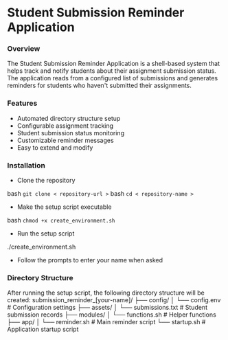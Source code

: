# Student Submission Reminder Application

### Overview

The Student Submission Reminder Application is a shell-based system that helps track and notify students about their assignment submission status. The application reads from a configured list of submissions and generates reminders for students who haven't submitted their assignments.


### Features

- Automated directory structure setup
- Configurable assignment tracking
- Student submission status monitoring
- Customizable reminder messages
- Easy to extend and modify

### Installation

- Clone the repository

bash ``` git clone < repository-url > ```
bash ```cd < repository-name > ```

- Make the setup script executable

bash ``` chmod +x create_environment.sh ```

- Run the setup script

./create_environment.sh

- Follow the prompts to enter your name when asked

### Directory Structure
After running the setup script, the following directory structure will be created:
submission_reminder_[your-name]/
├── config/
│   └── config.env         # Configuration settings
├── assets/
│   └── submissions.txt    # Student submission records
├── modules/
│   └── functions.sh       # Helper functions
├── app/
│   └── reminder.sh        # Main reminder script
└── startup.sh            # Application startup script